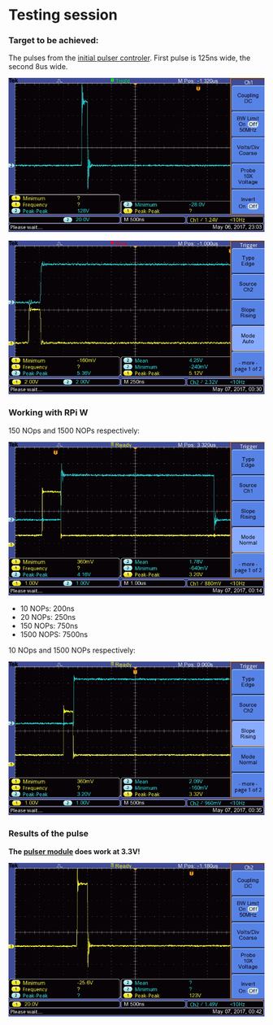 # Testing session

### Target to be achieved:

The pulses from the [initial pulser controler](/retired/oneeye/). First pulse is 125ns wide, the second 8us wide.

![](/tobo/images/2017/TEK0000.JPG)

![](/tobo/images/2017/TEK0006.JPG)



### Working with RPi W


150 NOps and 1500 NOPs respectively:

![](/tobo/images/2017/TEK0002.JPG)

* 10 NOPs: 200ns
* 20 NOPs: 250ns
* 150 NOPs: 750ns
* 1500 NOPS: 7500ns

10 NOps and 1500 NOPs respectively:

![](/tobo/images/2017/TEK0008.JPG)

### Results of the pulse

__The [pulser module](/tobo/) does work at 3.3V!__

![](/tobo/images/2017/TEK0009.JPG)


